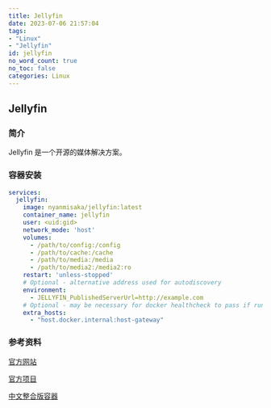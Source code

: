 ```yaml
---
title: Jellyfin
date: 2023-07-06 21:57:04
tags:
- "Linux"
- "Jellyfin"
id: jellyfin
no_word_count: true
no_toc: false
categories: Linux
---
```


## Jellyfin

### 简介

Jellyfin 是一个开源的媒体解决方案。

### 容器安装

```yaml
services:
  jellyfin:
    image: nyanmisaka/jellyfin:latest
    container_name: jellyfin
    user: <uid:gid>
    network_mode: 'host'
    volumes:
      - /path/to/config:/config
      - /path/to/cache:/cache
      - /path/to/media:/media
      - /path/to/media2:/media2:ro
    restart: 'unless-stopped'
    # Optional - alternative address used for autodiscovery
    environment:
      - JELLYFIN_PublishedServerUrl=http://example.com
    # Optional - may be necessary for docker healthcheck to pass if running in host network mode
    extra_hosts:
      - "host.docker.internal:host-gateway"
```

### 参考资料

[官方网站](https://jellyfin.org/)

[官方项目](https://github.com/jellyfin/jellyfin)

[中文整合版容器](https://hub.docker.com/r/nyanmisaka/jellyfin)